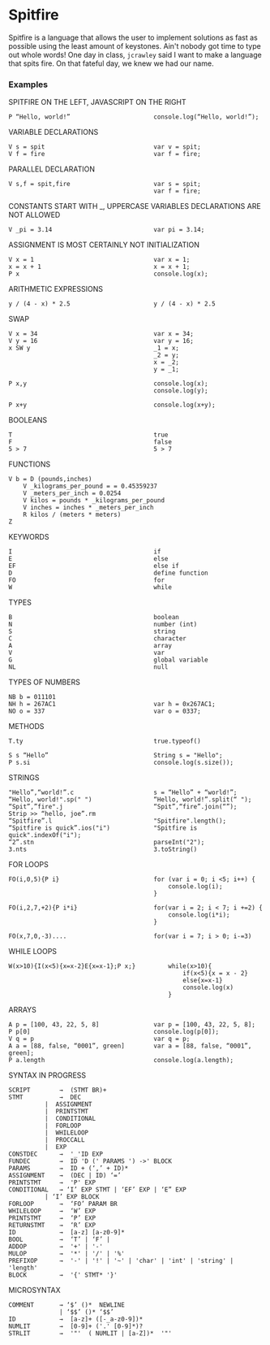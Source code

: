 # Spitfire

Spitfire is a language that allows the user to implement solutions as fast as possible using the least amount of keystones. Ain't nobody got time to type out whole words! One day in class, `jcrawley` said I want to make a language that spits fire. On that fateful day, we knew we had our name.

### Examples

SPITFIRE ON THE LEFT, JAVASCRIPT ON THE RIGHT

    P “Hello, world!”     			        console.log(“Hello, world!”);

VARIABLE DECLARATIONS

    V s = spit 					            var v = spit; 
    V f = fire 					            var f = fire;

PARALLEL DECLARATION

    V s,f = spit,fire 				        var s = spit;
    						                var f = fire;

CONSTANTS START WITH _, UPPERCASE VARIABLES DECLARATIONS ARE NOT ALLOWED

    V _pi = 3.14 				            var pi = 3.14;

ASSIGNMENT IS MOST CERTAINLY NOT INITIALIZATION

    V x = 1 					            var x = 1;
    x = x + 1 					            x = x + 1;
    P x                                     console.log(x);

ARITHMETIC EXPRESSIONS

    y / (4 - x) * 2.5 				        y / (4 - x) * 2.5

SWAP

    V x = 34 					            var x = 34;
    V y = 16 					            var y = 16;
    x SW y                                  _1 = x;
                                            _2 = y;
                                            x = _2;
                                            y = _1;
    
    P x,y                                   console.log(x);
                                            console.log(y);
                                            
    P x+y                                   console.log(x+y);

BOOLEANS 

    T					                	true
    F						                false
    5 > 7					                5 > 7

FUNCTIONS

    V b = D (pounds,inches) 
        V _kilograms_per_pound = = 0.45359237
        V _meters_per_inch = 0.0254
        V kilos = pounds * _kilograms_per_pound
        V inches = inches * _meters_per_inch
        R kilos / (meters * meters)
    Z

KEYWORDS

    I					                	if 
    E				                		else 
    EF			                			else if 
    D			                			define function
    FO			                  			for 
    W	                					while

TYPES 

    B			                			boolean 
    N				                		number (int)
    S		                				string 
    C			                			character
    A		                				array
    V			                			var 
    G			                			global variable
    NL			                			null

TYPES OF NUMBERS

    NB b = 011101                           
    NH h = 267AC1                           var h = 0x267AC1;
    NO o = 337                              var o = 0337;

METHODS
 
    T.ty	               	    			true.typeof()
 
    S s “Hello” 	            			String s = "Hello";
    P s.si			                		console.log(s.size()); 

STRINGS

    "Hello”,“world!”.c  	        		s = “Hello” + “world!”; 
    “Hello, world!".sp(" ")                 “Hello, world!”.split(“ "); 
    “Spit”,”fire".j                         “Spit”,“fire”.join(“”);
    Strip >> “hello, joe”.rm
    “Spitfire”.l                            "Spitfire".length(); 
    “Spitfire is quick”.ios("i")            "Spitfire is quick".indexOf("i");				
    “2”.stn                                 parseInt("2");
    3.nts                                   3.toString()

FOR LOOPS
 
    FO(i,0,5){P i}                          for (var i = 0; i <5; i++) {
                                                console.log(i);
                                            }

    FO(i,2,7,+2){P i*i}                     for(var i = 2; i < 7; i +=2) {
                                                console.log(i*i);
                                            }
                                        
    FO(x,7,0,-3).... 				        for(var i = 7; i > 0; i-=3)

WHILE LOOPS

    W(x>10){I(x<5){x=x-2}E{x=x-1};P x;}         while(x>10){
                                                    if(x<5){x = x - 2}
                                                    else{x=x-1}
                                                    console.log(x)
                                                }

ARRAYS 

    A p = [100, 43, 22, 5, 8]			    var p = [100, 43, 22, 5, 8];
    P p[0]					                console.log(p[0]);
    V q = p					                var q = p;
    A a = [88, false, “0001”, green]		var a = [88, false, “0001”, green]; 
    P a.length					            console.log(a.length);

SYNTAX IN PROGRESS

    SCRIPT        →  (STMT BR)+
    STMT          →  DEC
              |  ASSIGNMENT
              |  PRINTSTMT
              |  CONDITIONAL
              |  FORLOOP
              |  WHILELOOP
              |  PROCCALL
              |  EXP
    CONSTDEC      →  '_'ID EXP
    FUNDEC        →  ID 'D (' PARAMS ') ->' BLOCK
    PARAMS        →  ID + (‘,’ + ID)*
    ASSIGNMENT    →  (DEC | ID) ‘=’
    PRINTSTMT     →  'P' EXP
    CONDITIONAL   → ‘I’ EXP STMT | ‘EF’ EXP | ‘E” EXP 
              | ‘I’ EXP BLOCK
    FORLOOP       →  ‘FO’ PARAM BR
    WHILELOOP     →  ‘W’ EXP
    PRINTSTMT     →  ‘P’ EXP
    RETURNSTMT    →  ‘R’ EXP
    ID            →  [a-z] [a-z0-9]*    
    BOOL          →  ‘T’ | ‘F’ | 
    ADDOP         →  '+' | '-'
    MULOP         →  '*' | '/' | '%'
    PREFIXOP      →  '-' | '!' | '~' | 'char' | 'int' | 'string' | 'length'
    BLOCK         →  '{' STMT* '}'


MICROSYNTAX

    COMMENT       → ‘$’ ()*  NEWLINE
                  | ‘$$’ ()* ‘$$’
    ID            →  [a-z]+ ([-_a-z0-9])*
    NUMLIT        →  [0-9]+ ('.' [0-9]*)?
    STRLIT        →  '"'  ( NUMLIT | [a-Z])*  '"'
